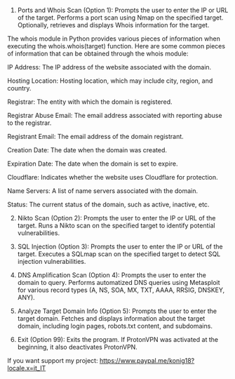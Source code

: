 1) Ports and Whois Scan (Option 1):
Prompts the user to enter the IP or URL of the target.
Performs a port scan using Nmap on the specified target.
Optionally, retrieves and displays Whois information for the target.

The whois module in Python provides various pieces of information when executing the whois.whois(target) function. Here are some common pieces of information that can be obtained through the whois module:

   IP Address:
        The IP address of the website associated with the domain.

   Hosting Location:
        Hosting location, which may include city, region, and country.

   Registrar:
        The entity with which the domain is registered.

   Registrar Abuse Email:
        The email address associated with reporting abuse to the registrar.

   Registrant Email:
        The email address of the domain registrant.

   Creation Date:
        The date when the domain was created.

   Expiration Date:
        The date when the domain is set to expire.

   Cloudflare:
        Indicates whether the website uses Cloudflare for protection.

   Name Servers:
        A list of name servers associated with the domain.

   Status:
        The current status of the domain, such as active, inactive, etc.

2) Nikto Scan (Option 2):
Prompts the user to enter the IP or URL of the target.
Runs a Nikto scan on the specified target to identify potential vulnerabilities.

3) SQL Injection (Option 3):
Prompts the user to enter the IP or URL of the target.
Executes a SQLmap scan on the specified target to detect SQL injection vulnerabilities.

4) DNS Amplification Scan (Option 4):
 Prompts the user to enter the domain to query.
 Performs automatized DNS queries using Metasploit for various record types (A, NS, SOA, MX, TXT, AAAA, RRSIG, DNSKEY, ANY).

5) Analyze Target Domain Info (Option 5):
Prompts the user to enter the target domain.
Fetches and displays information about the target domain, including login pages, robots.txt content, and subdomains.

6) Exit (Option 99):
Exits the program.
If ProtonVPN was activated at the beginning, it also deactivates ProtonVPN.

If you want support my project: https://www.paypal.me/konig18?locale.x=it_IT
